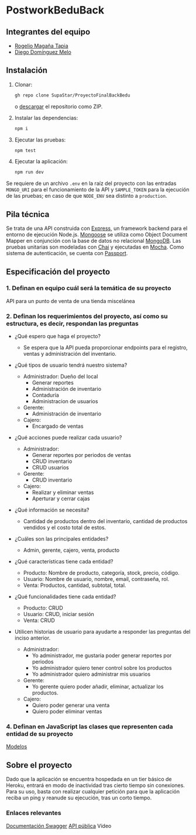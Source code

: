 # PostworkBeduBack

## Integrantes del equipo

- [Rogelio Magaña Tapia](https://github.com/MaganaRogelio)
- [Diego Domínguez Melo](https://github.com/POWRFULCOW89)

## Instalación

1. Clonar:

    ```sh
    gh repo clone SupaStar/ProyectoFinalBackBedu
    ```

    o [descargar](https://github.com/SupaStar/ProyectoFinalBackBedu/archive/refs/heads/main.zip) el repositorio como ZIP. 

2. Instalar las dependencias:

    ```sh
    npm i 
    ```

3. Ejecutar las pruebas:

    ```sh
    npm test
    ```

4. Ejecutar la aplicación:

    ```sh
    npm run dev
    ```

Se requiere de un archivo `.env` en la raíz del proyecto con las entradas `MONGO_URI` para el funcionamiento de la API y `SAMPLE_TOKEN` para la ejecución de las pruebas; en caso de que `NODE_ENV` sea distinto a `production`.

## Pila técnica

Se trata de una API construida con [Express](https://expressjs.com/es/), un framework backend para el entorno de ejecución Node.js. [Mongoose](https://mongoosejs.com) se utiliza como Object Document Mapper en conjunción con la base de datos no relacional [MongoDB](https://www.mongodb.com/es). Las pruebas unitarias son modeladas con [Chai](https://www.chaijs.com) y ejecutadas en [Mocha](https://mochajs.org). Como sistema de autenticación, se cuenta con [Passport](http://www.passportjs.org).

## Especificación del proyecto

### 1. Definan en equipo cuál será la temática de su proyecto

API para un punto de venta de una tienda miscelánea

### 2. Definan los requerimientos del proyecto, así como su estructura, es decir, respondan las preguntas

- ¿Qué espero que haga el proyecto?
  - Se espera que la API pueda proporcionar endpoints para el registro, ventas y administración del inventario.

- ¿Qué tipos de usuario tendrá nuestro sistema?
  - Administrador: Dueño del local
    - Generar reportes
    - Administración de inventario
    - Contaduría
    - Administracion de usuarios
  - Gerente:
    - Administración de inventario
  - Cajero:
    - Encargado de ventas

- ¿Qué acciones puede realizar cada usuario?
  - Administrador:
    - Generar reportes por periodos de ventas
    - CRUD inventario
    - CRUD usuarios
  - Gerente:
    - CRUD inventario
  - Cajero:
    - Realizar  y eliminar ventas
    - Aperturar y cerrar cajas

- ¿Qué información se necesita?
  - Cantidad de productos dentro del inventario, cantidad de productos vendidos y el costo total de estos.

- ¿Cuáles son las principales entidades?
  - Admin, gerente, cajero, venta, producto

- ¿Qué características tiene cada entidad?
  - Producto: Nombre de producto, categoría, stock, precio, código.
  - Usuario: Nombre de usuario, nombre, email, contraseña, rol.
  - Venta: Productos, cantidad, subtotal, total.

- ¿Qué funcionalidades tiene cada entidad?
  - Producto: CRUD
  - Usuario: CRUD, iniciar sesión
  - Venta: CRUD

- Utilicen historias de usuario para ayudarte a responder las preguntas del inciso anterior.
  - Administrador:
    - Yo administrador, me gustaria poder generar reportes por periodos
    - Yo administrador quiero tener control sobre los productos
    - Yo administrador quiero administrar mis usuarios
  - Gerente:
    - Yo gerente quiero poder añadir, eliminar, actualizar los productos.
  - Cajero:
    - Quiero poder generar una venta
    - Quiero poder eliminar ventas

### 4. Definan en JavaScript las clases que representen cada entidad de su proyecto

[Modelos](./models)

## Sobre el proyecto

Dado que la aplicación se encuentra hospedada en un tier básico de Heroku, entrará en modo de inactividad tras cierto tiempo sin conexiones. Para su uso, basta con realizar cualquier petición para que la aplicación reciba un ping y reanude su ejecución, tras un corto tiempo.

### Enlaces relevantes

[Documentación Swagger](https://app.swaggerhub.com/apis-docs/Bedu-Back-19/ProyectoFinalBack/1.0.2)
[API pública](https://proyectofinalback19.herokuapp.com/v1)
Vídeo
